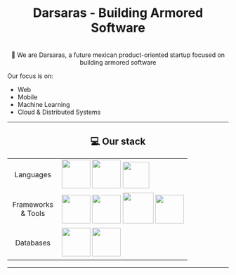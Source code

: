 
<div align="center">
    <h1>Darsaras - Building Armored Software</h1>
    <p>
        <br>🔭 We are Darsaras, a future mexican product-oriented startup focused on building armored software
    </p>
</div>

<div>
    <p>Our focus is on: </p>
    <ul>
        <li>Web</li>
        <li>Mobile</li>
        <li>Machine Learning</li>
        <li>Cloud & Distributed Systems</li>
    </ul>
</div>

---

<div align="center">
    <h2>💻 Our stack </h2>
    <table>
        <tr>
            <td align="center" width="100">Languages</td>
            <td>
                <img src="https://cdn.jsdelivr.net/gh/devicons/devicon@latest/icons/python/python-original.svg"  width=65 />
                <img src="https://cdn.jsdelivr.net/gh/devicons/devicon@latest/icons/rust/rust-original.svg" width=65 />
                <img src="https://cdn.jsdelivr.net/gh/devicons/devicon@latest/icons/typescript/typescript-original.svg" width=60 />
            </td>
        </tr>
        <tr>
            <td align="center" width="100">Frameworks & Tools</td>
            <td>
                <img src="https://cdn.jsdelivr.net/gh/devicons/devicon@latest/icons/pytorch/pytorch-original.svg" width=65 />
                <img src="https://cdn.jsdelivr.net/gh/devicons/devicon@latest/icons/svelte/svelte-original.svg" width=65 />
                <img src="https://cdn.jsdelivr.net/gh/devicons/devicon@latest/icons/docker/docker-original-wordmark.svg" width=70 />
                <img src="https://cdn.jsdelivr.net/gh/devicons/devicon@latest/icons/kubernetes/kubernetes-original.svg" width=65 />
            </td>
        </tr>
        <tr>
            <td align="center" width="100">Databases</td>
            <td>
                <img src="https://cdn.jsdelivr.net/gh/devicons/devicon@latest/icons/postgresql/postgresql-original.svg" width=65 />
                <img src="https://cdn.jsdelivr.net/gh/devicons/devicon@latest/icons/redis/redis-original.svg" width=65 />
            </td>
        </tr>
    </table>
</div>

---
